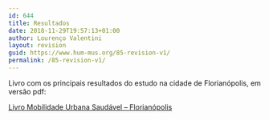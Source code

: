 ```yaml
---
id: 644
title: Resultados
date: 2018-11-29T19:57:13+01:00
author: Lourenço Valentini
layout: revision
guid: https://www.hum-mus.org/85-revision-v1/
permalink: /85-revision-v1/
---
```

Livro com os principais resultados do estudo na cidade de Florianópolis, em versão pdf:

[Livro Mobilidade Urbana Saudável &#8211; Florianópolis](https://www.hum-mus.org/wp-content/uploads/2018/11/Livro-MUS-FLN.pdf)